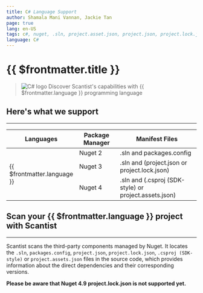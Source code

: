 ```yaml
---
title: C# Language Support
author: Shamala Mani Vannan, Jackie Tan
page: true
lang: en-US
tags: c#, nuget, .sln, project.asset.json, project.json, project.lock.json
language: C#
---
```

<ClientOnly>

# {{ $frontmatter.title }}

>![C# logo](/images/Language-and-File-Support/CSharp.png) Discover Scantist's capabilities with {{ $frontmatter.language }} programming language 

## Here's what we support 

<hr class="thick" />

<table>
    <thead>
        <th>Languages</th>
        <th>Package Manager</th>
        <th>Manifest Files</th>
    </thead>
    <tbody>
        <tr>
            <td rowspan="3">{{ $frontmatter.language }}</td>
            <td width="33.33%">Nuget 2</td>
            <td width="100%">.sln and packages.config</td>
        </tr>
        <tr>
            <td>Nuget 3</td>
            <td>.sln and (project.json or project.lock.json)</td>
        </tr>
        <tr>
            <td>Nuget 4</td>
            <td>.sln and (.csproj (SDK-style) or project.assets.json)</td>
        </tr>
    </tbody>
</table>

## Scan your {{ $frontmatter.language }} project with Scantist 

<hr class="thick" />

Scantist scans the third-party components managed by Nuget. It locates the `.sln`, `packages.config`, `project.json`, `project.lock.json`, `.csproj (SDK-style)` or `project.assets.json` files in the source code, which provides information about the direct dependencies and their corresponding versions. 

**Please be aware that Nuget 4.9 project.lock.json is not supported yet.**

<!--@include: ../../parts/maximize-results.md-->

</ClientOnly>
